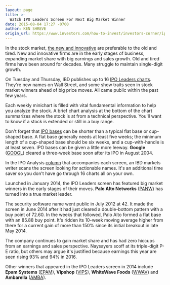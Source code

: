 ```yaml
---
layout: page
title: >-
  Watch IPO Leaders Screen For Next Big Market Winner
date: 2015-08-04 17:27 -0700
author: KEN SHREVE
origin_url: https://www.investors.com/how-to-invest/investors-corner/ipo-leaders-strong-fundamentals-bullish-charts/
---
```


In the stock market, [the new and innovative](http://education.investors.com/Lesson.aspx?id=735738&sourceid=735749) are preferable to the old and tired. New and innovative firms are in the early stages of business, expanding market share with big earnings and sales growth. Old and tired firms have been around for decades. Many struggle to maintain single-digit growth.

On Tuesday and Thursday, IBD publishes up to 16 [IPO Leaders charts](http://news.investors.com/investing/ipo-analysis.htm). They're new names on Wall Street, and some show traits seen in stock market winners ahead of big price moves. All came public within the past few years.

Each weekly minichart is filled with vital fundamental information to help you analyze the stock. A brief chart analysis at the bottom of the chart summarizes where the stock is at from a technical perspective. You'll want to know if a stock is extended or still in a buy range.

Don't forget that [IPO bases](http://education.investors.com/investors-corner/748391-how-to-identify-ipo-bases.htm) can be shorter than a typical flat base or cup-shaped base. A flat base generally needs at least five weeks; the minimum length of a cup-shaped base should be six weeks, and a cup-with-handle is at least seven. IPO bases can be given a little more leeway. **Google** ([GOOGL](https://research.investors.com/quote.aspx?symbol=GOOGL)) cleared a three-week base soon after its IPO in August 2004.

In the IPO Analysis [column](http://news.investors.com/investing/ipo-analysis.htm) that accompanies each screen, an IBD markets writer scans the screen looking for actionable names. It's an additional time saver so you don't have go through 16 charts all on your own.

Launched in January 2014, the IPO Leaders screen has featured big market winners in the early stages of their moves. **Palo Alto Networks** ([PANW](https://research.investors.com/quote.aspx?symbol=PANW)) has turned into a true market leader.

The security software name went public in July 2012 at 42. It made the screen in June 2014 after it had just cleared a double-bottom pattern with a buy point of 72.60. In the weeks that followed, Palo Alto formed a flat base with an 85.88 buy point. It's ridden its 10-week moving average higher from there for a current gain of more than 150% since its initial breakout in late May 2014.

The company continues to gain market share and has had zero hiccups from an earnings and sales perspective. Naysayers scoff at its triple-digit P-E ratio, but others may argue it's justified because earnings this year are seen rising 93% and 94% in 2016.

Other winners that appeared in the IPO Leaders screen in 2014 include **Epam Systems** ([EPAM](https://research.investors.com/quote.aspx?symbol=EPAM)), **Vipshop** ([VIPS](https://research.investors.com/quote.aspx?symbol=VIPS)), **WhiteWave Foods** ([WWAV](https://research.investors.com/quote.aspx?symbol=WWAV)) and **Ambarella** ([AMBA](https://research.investors.com/quote.aspx?symbol=AMBA)).
